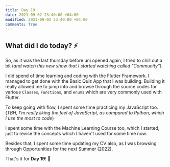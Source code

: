 ```yaml
---
title: Day 19
date: 2021-09-02 23:40:00 +04:00
modified: 2021-09-02 23:40:00 +04:00
comments: True
---
```


## What did I do today? ⚡️

So, as it was the last thursday before uni opened again, I tried to chill out a bit (*and watch this new show that I started watching called "Community")*. 

I did spend of time learning and coding with the Flutter Framework. I managed to get done with the Basic Quiz App that I was building. Building it really allowed me to jump into and browse through the source codes for various `Classes`, `Functions`, and `enums` which are very commonly used with Flutter. 

To keep going with flow, I spent some time practicing my JavaScript too. (*TBH, I'm really liking the feel of JavaScript, as compared to Python, which I use the most to code*)

I spent some time with the Machine Learning Course too, which I started, just to revise the concepts which I haven't used for some time now. 

Besides that, I spent some time updating my CV also, as I was browsing through Opportunities for the next Summer (2022).

That's it for **Day 19**! 🚀